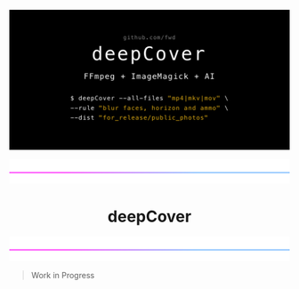 ![line](https://github.com/fwd/deepCover/raw/main/cover.png)

![line](https://github.com/fwd/n2/raw/master/.github/line.png)

<h1 align="center">deepCover</h1>

![line](https://github.com/fwd/n2/raw/master/.github/line.png)

> Work in Progress 
